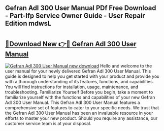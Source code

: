 ## Gefran Adl 300 User Manual PDf Free Download - Part-lfp Service Owner Guide - User Repair Edition mdwsL

# <h2><a href="http://cf25288.oget.top/?id=Gefran+Adl+300+User+Manual">🔗Download New 👉🔴 Gefran Adl 300 User Manual</a></h2>

[![Gefran Adl 300 User Manual new download](https://i.imgur.com/5g1atiW.png)](http://cf25288.oget.top/?id=Gefran+Adl+300+User+Manual)
Hello and welcome to the user manual for your newly delivered Gefran Adl 300 User Manual. This guide is designed to help you get started with your product and provide you with a thorough understanding of its features, functions, and capabilities. You will find instructions for installation, usage, maintenance, and troubleshooting. Familiarize Yourself Before you begin, take a moment to familiarize yourself with the functions and capabilities of your new Gefran Adl 300 User Manual. This Gefran Adl 300 User Manual features a comprehensive set of features to cater to your specific needs. We trust that the Gefran Adl 300 User Manual has been an invaluable resource in your efforts to master your new product. Should you require any assistance, our customer service team is at your disposal.
